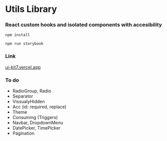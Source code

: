# Utils Library

### React custom hooks and isolated components with accesibility

`npm install`

`npm run storybook`

### Link

[ui-kit7.vercel.app](https://ui-kit7.vercel.app/)

### To do

- RadioGroup, Radio
- Separator
- VissualyHidden
- Acc (id: required, replace)
- Theme
- Consuming (Triggers)
- Navbar, DropdownMenu
- DatePicker, TimePicker
- Pagination
